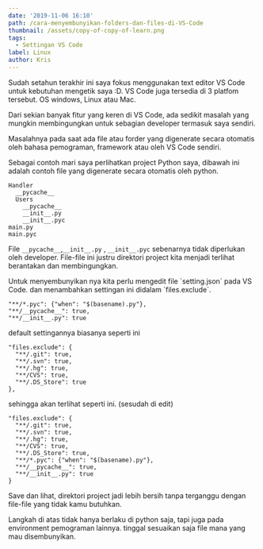 ```yaml
---
date: '2019-11-06 16:10'
path: /cara-menyembunyikan-folders-dan-files-di-VS-Code
thumbnail: /assets/copy-of-copy-of-learn.png
tags:
  - Settingan VS Code
label: Linux
author: Kris
---
```

Sudah setahun terakhir ini saya fokus menggunakan text editor VS Code untuk kebutuhan mengetik saya :D.  VS Code juga tersedia di  3 platfom tersebut. OS windows, Linux atau Mac.

Dari sekian banyak fitur yang keren di VS Code, ada sedikit masalah yang mungkin membingungkan untuk sebagian developer termasuk saya sendiri. 

Masalahnya pada saat ada file atau forder yang digenerate secara otomatis oleh bahasa pemograman, framework atau oleh VS Code sendiri.

Sebagai contoh mari saya perlihatkan project Python saya, dibawah ini adalah contoh file yang digenerate secara otomatis oleh python.

```
Handler
  __pycache__
  Users
    __pycache__
    __init__.py
    __init__.pyc
main.py
main.pyc
```

File `__pycache__`,`__init__.py` , `__init__.pyc` sebenarnya tidak diperlukan oleh developer. File-file ini justru direktori project kita menjadi terlihat berantakan dan membingungkan. 

Untuk menyembunyikan nya kita perlu mengedit file \`setting.json\` pada VS Code. dan menambahkan settingan ini didalam \`files.exclude\`.

```
"**/*.pyc": {"when": "$(basename).py"}, 
"**/__pycache__": true,
"**/__init__.py": true
```

default settingannya biasanya seperti ini

```
"files.exclude": {
  "**/.git": true,
  "**/.svn": true,
  "**/.hg": true,
  "**/CVS": true,
  "**/.DS_Store": true
},
```

sehingga akan terlihat seperti ini. (sesudah di edit)

```
"files.exclude": {
  "**/.git": true,
  "**/.svn": true,
  "**/.hg": true,
  "**/CVS": true,
  "**/.DS_Store": true,
  "**/*.pyc": {"when": "$(basename).py"}, 
  "**/__pycache__": true,
  "**/__init__.py": true
}
```

Save dan lihat, direktori project jadi lebih bersih tanpa terganggu dengan file-file yang tidak kamu butuhkan.

Langkah di atas tidak hanya berlaku di python saja, tapi juga pada environment pemograman lainnya. tinggal sesuaikan saja file mana yang mau disembunyikan.
